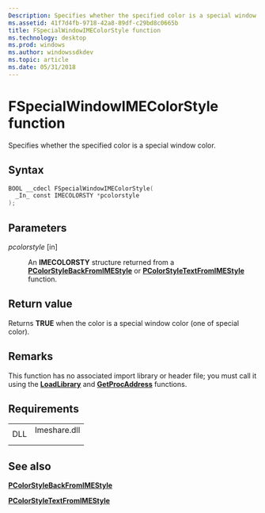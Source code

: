 ```yaml
---
Description: Specifies whether the specified color is a special window color.
ms.assetid: 41f7d4fb-9718-42a8-89df-c29bd8c0665b
title: FSpecialWindowIMEColorStyle function
ms.technology: desktop
ms.prod: windows
ms.author: windowssdkdev
ms.topic: article
ms.date: 05/31/2018
---
```


# FSpecialWindowIMEColorStyle function

Specifies whether the specified color is a special window color.

## Syntax


```C++
BOOL __cdecl FSpecialWindowIMEColorStyle(
  _In_ const IMECOLORSTY *pcolorstyle
);
```



## Parameters

<dl> <dt>

*pcolorstyle* \[in\]
</dt> <dd>

An **IMECOLORSTY** structure returned from a [**PColorStyleBackFromIMEStyle**](pcolorstylebackfromimestyle.md) or [**PColorStyleTextFromIMEStyle**](pcolorstyletextfromimestyle.md) function.

</dd> </dl>

## Return value

Returns **TRUE** when the color is a special window color (one of special color).

## Remarks

This function has no associated import library or header file; you must call it using the [**LoadLibrary**](https://msdn.microsoft.com/d936b4dd-058c-48e1-834b-b47ef6d8ef65) and [**GetProcAddress**](https://msdn.microsoft.com/a0d7fc09-f888-4f46-a571-d3719a627597) functions.

## Requirements



|                |                                                                                         |
|----------------|-----------------------------------------------------------------------------------------|
| DLL<br/> | <dl> <dt>Imeshare.dll</dt> </dl> |



## See also

<dl> <dt>

[**PColorStyleBackFromIMEStyle**](pcolorstylebackfromimestyle.md)
</dt> <dt>

[**PColorStyleTextFromIMEStyle**](pcolorstyletextfromimestyle.md)
</dt> </dl>

 

 




